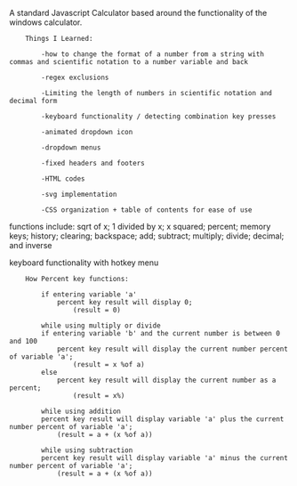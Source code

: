    A standard Javascript Calculator based around the functionality of the windows calculator.
        
        Things I Learned:
            
            -how to change the format of a number from a string with commas and scientific notation to a number variable and back
            
            -regex exclusions
            
            -Limiting the length of numbers in scientific notation and decimal form

            -keyboard functionality / detecting combination key presses

            -animated dropdown icon

            -dropdown menus

            -fixed headers and footers

            -HTML codes

            -svg implementation

            -CSS organization + table of contents for ease of use
    
   functions include: sqrt of x; 1 divided by x; x squared; percent; memory keys;  history; clearing; backspace; add; subtract; multiply; divide; decimal; and inverse

   keyboard functionality with hotkey menu

        How Percent key functions: 
        
            if entering variable 'a' 
                percent key result will display 0;
                    (result = 0)
        
            while using multiply or divide
            if entering variable 'b' and the current number is between 0 and 100
                percent key result will display the current number percent of variable 'a'; 
                    (result = x %of a)
            else 
                percent key result will display the current number as a percent; 
                    (result = x%)

            while using addition
            percent key result will display variable 'a' plus the current number percent of variable 'a'; 
                (result = a + (x %of a))

            while using subtraction
            percent key result will display variable 'a' minus the current number percent of variable 'a'; 
                (result = a + (x %of a))



